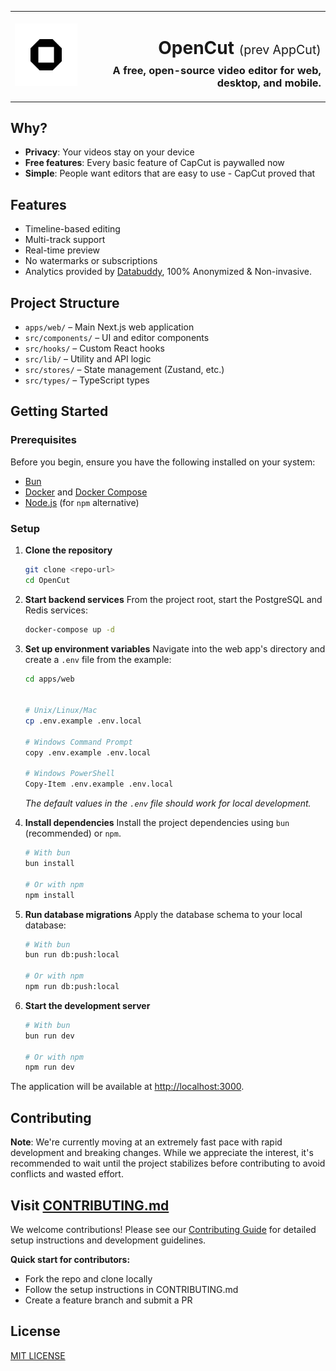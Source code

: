 <table width="100%">
  <tr>
    <td align="left" width="120">
      <img src="apps/web/public/logo.png" alt="OpenCut Logo" width="100" />
    </td>
    <td align="right">
      <h1>OpenCut <span style="font-size: 0.7em; font-weight: normal;">(prev AppCut)</span></h1>
      <h3 style="margin-top: -10px;">A free, open-source video editor for web, desktop, and mobile.</h3>
    </td>
  </tr>
</table>

## Why?

- **Privacy**: Your videos stay on your device
- **Free features**: Every basic feature of CapCut is paywalled now
- **Simple**: People want editors that are easy to use - CapCut proved that

## Features

- Timeline-based editing
- Multi-track support
- Real-time preview
- No watermarks or subscriptions
- Analytics provided by [Databuddy](https://www.databuddy.cc?utm_source=opencut), 100% Anonymized & Non-invasive.

## Project Structure

- `apps/web/` – Main Next.js web application
- `src/components/` – UI and editor components
- `src/hooks/` – Custom React hooks
- `src/lib/` – Utility and API logic
- `src/stores/` – State management (Zustand, etc.)
- `src/types/` – TypeScript types

## Getting Started

### Prerequisites

Before you begin, ensure you have the following installed on your system:

- [Bun](https://bun.sh/docs/installation)
- [Docker](https://docs.docker.com/get-docker/) and [Docker Compose](https://docs.docker.com/compose/install/)
- [Node.js](https://nodejs.org/en/) (for `npm` alternative)

### Setup

1.  **Clone the repository**

    ```bash
    git clone <repo-url>
    cd OpenCut
    ```

2.  **Start backend services**
    From the project root, start the PostgreSQL and Redis services:

    ```bash
    docker-compose up -d
    ```

3.  **Set up environment variables**
    Navigate into the web app's directory and create a `.env` file from the example:

    ```bash
    cd apps/web


    # Unix/Linux/Mac
    cp .env.example .env.local

    # Windows Command Prompt
    copy .env.example .env.local

    # Windows PowerShell
    Copy-Item .env.example .env.local
    ```

    _The default values in the `.env` file should work for local development._

4.  **Install dependencies**
    Install the project dependencies using `bun` (recommended) or `npm`.

    ```bash
    # With bun
    bun install

    # Or with npm
    npm install
    ```

5.  **Run database migrations**
    Apply the database schema to your local database:

    ```bash
    # With bun
    bun run db:push:local

    # Or with npm
    npm run db:push:local
    ```

6.  **Start the development server**

    ```bash
    # With bun
    bun run dev

    # Or with npm
    npm run dev
    ```

The application will be available at [http://localhost:3000](http://localhost:3000).

## Contributing

**Note**: We're currently moving at an extremely fast pace with rapid development and breaking changes. While we appreciate the interest, it's recommended to wait until the project stabilizes before contributing to avoid conflicts and wasted effort.

## Visit [CONTRIBUTING.md](.github/CONTRIBUTING.md)

We welcome contributions! Please see our [Contributing Guide](.github/CONTRIBUTING.md) for detailed setup instructions and development guidelines.

**Quick start for contributors:**

- Fork the repo and clone locally
- Follow the setup instructions in CONTRIBUTING.md
- Create a feature branch and submit a PR

## License

[MIT LICENSE](LICENSE)
